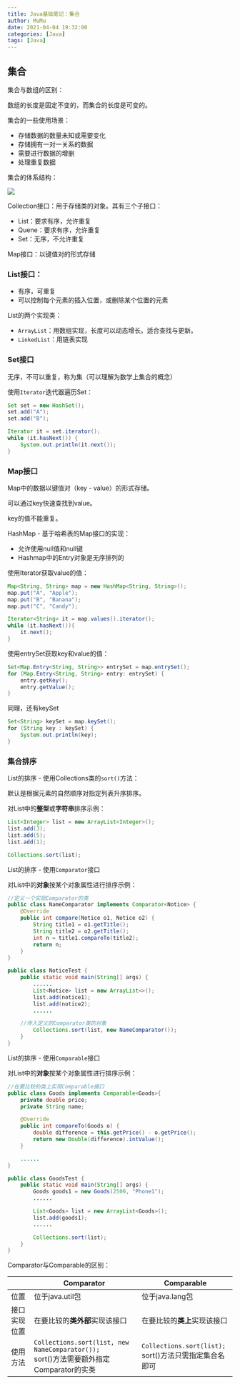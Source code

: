 ```yaml
---
title: Java基础笔记：集合
author: MuMu
date: 2021-04-04 19:32:00
categories: [Java]
tags: [Java]
---
```


## 集合

集合与数组的区别：

数组的长度是固定不变的，而集合的长度是可变的。

集合的一些使用场景：

+ 存储数据的数量未知或需要变化
+ 存储拥有一对一关系的数据
+ 需要进行数据的增删
+ 处理重复数据

集合的体系结构：

![](https://blog.caowei.xyz/blog/Jbasic-8.jpg)

Collection接口：用于存储类的对象。其有三个子接口：

+ List：要求有序，允许重复
+ Quene：要求有序，允许重复
+ Set：无序，不允许重复

Map接口：以键值对的形式存储

### List接口：

+ 有序，可重复
+ 可以控制每个元素的插入位置，或删除某个位置的元素

List的两个实现类：

+ `ArrayList`：用数组实现，长度可以动态增长。适合查找与更新。
+ `LinkedList`：用链表实现

### Set接口

无序，不可以重复，称为集（可以理解为数学上集合的概念）

使用`Iterator`迭代器遍历Set：

```java
Set set = new HashSet();
set.add("A");
set.add("B");

Iterator it = set.iterator();
while (it.hasNext()) {
    System.out.println(it.next());
}
```

### Map接口

Map中的数据以键值对（key - value）的形式存储。

可以通过key快速查找到value。

key的值不能重复。

HashMap - 基于哈希表的Map接口的实现：

+ 允许使用null值和null键
+ Hashmap中的Entry对象是无序排列的

使用Iterator获取value的值：

```java
Map<String, String> map = new HashMap<String, String>();
map.put("A", "Apple");
map.put("B", "Banana");
map.put("C", "Candy");

Iterator<String> it = map.values().iterator();
while (it.hasNext()){
    it.next();
}
```

使用entrySet获取key和value的值：

```java
Set<Map.Entry<String, String>> entrySet = map.entrySet();
for (Map.Entry<String, String> entry: entrySet) {
    entry.getKey();
    entry.getValue();
}
```

同理，还有keySet

```java
Set<String> keySet = map.keySet();
for (String key : keySet) {
    System.out.println(key);
}
```
### 集合排序

List的排序 - 使用Collections类的`sort()`方法：

默认是根据元素的自然顺序对指定列表升序排序。

对List中的**整型**或**字符串**排序示例：

```java
List<Integer> list = new ArrayList<Integer>();
list.add(3);
list.add(5);
list.add(1);

Collections.sort(list);
```

List的排序 - 使用`Comparator`接口

对List中的**对象**按某个对象属性进行排序示例：

```java
//定义一个实现Comparator的类
public class NameComparator implements Comparator<Notice> {
    @Override
    public int compare(Notice o1, Notice o2) {
        String title1 = o1.getTitle();
        String title2 = o2.getTitle();
        int n = title1.compareTo(title2);
        return n;
    }
}

public class NoticeTest {
    public static void main(String[] args) {
        ......
        List<Notice> list = new ArrayList<>();
        list.add(notice1);
        list.add(notice2);
        ......

	//传入定义的Comparator类的对象
        Collections.sort(list, new NameComparator());
    }
}
```

List的排序 - 使用`Comparable`接口

对List中的**对象**按某个对象属性进行排序示例：

```java
//在要比较的类上实现Comparable接口
public class Goods implements Comparable<Goods>{
    private double price;
    private String name;

    @Override
    public int compareTo(Goods o) {
        double difference = this.getPrice() - o.getPrice();
        return new Double(difference).intValue();
    }

    ......
}

public class GoodsTest {
    public static void main(String[] args) {
        Goods goods1 = new Goods(2500, "Phone1");
        ......

        List<Goods> list = new ArrayList<Goods>();
        list.add(goods1);
		......

        Collections.sort(list);
    }
}
```

Comparator与Comparable的区别：

|              | Comparator                                                   | Comparable                                                   |
| ------------ | ------------------------------------------------------------ | ------------------------------------------------------------ |
| 位置         | 位于java.util包                                              | 位于java.lang包                                              |
| 接口实现位置 | 在要比较的**类外部**实现该接口                               | 在要比较的**类上**实现该接口                                 |
| 使用方法     | `Collections.sort(list, new NameComparator());`<br />sort()方法需要额外指定Comparator的实类 | `Collections.sort(list);`<br />sort()方法只需指定集合名即可 |
